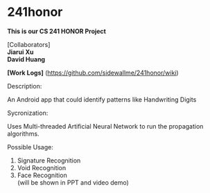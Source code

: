 241honor
========
<b>This is our CS 241 HONOR Project</b> 

[Collaborators]  
<b>Jiarui Xu</b>  
<b>David Huang</b>  

<b>[Work Logs]</b> (https://github.com/sidewallme/241honor/wiki)

Description:

An Android app that could identify patterns like Handwriting Digits

Sycronization:

Uses Multi-threaded Artificial Neural Network to run the propagation algorithms.  

Possible Usage:  
1. Signature Recognition  
2. Void Recognition  
3. Face Recognition  
(will be shown in PPT and video demo)  
